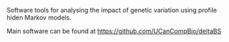 Software tools for analysing the impact of genetic variation using profile hiden Markov models. 

Main software can be found at 
https://github.com/UCanCompBio/deltaBS
